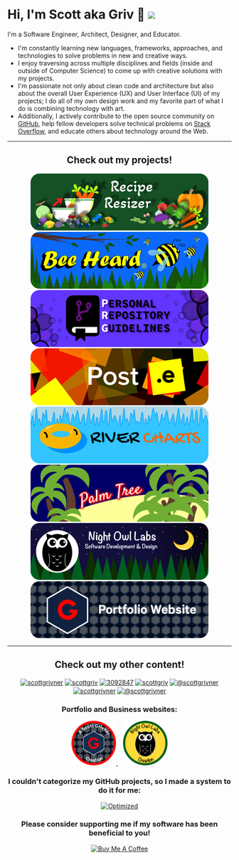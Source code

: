 <!-- Begin README -->

# Hi, I'm Scott aka Griv 👋 ![](https://komarev.com/ghpvc/?username=scottgriv&color=155124&style=flat-square&label=Profile+Views)

I'm a Software Engineer, Architect, Designer, and Educator.

- I'm constantly learning new languages, frameworks, approaches, and technologies to solve problems in new and creative ways.
- I enjoy traversing across multiple disciplines and fields (inside and outside of Computer Science) to come up with creative solutions with my projects.
- I'm passionate not only about clean code and architecture but also about the overall User Experience (UX) and User Interface (UI) of my projects; I do all of my own design work and my favorite part of what I do is combining technology with art.
- Additionally, I actively contribute to the open source community on [GitHub](https://github.com/scottgriv), help fellow developers solve technical problems on [Stack Overflow](https://stackoverflow.com/users/3092847), and educate others about technology around the Web.
<hr>
<h2 align="center"><b>Check out my projects!</b></h2>
<div align="center">
    <a href="https://reciperesizer.com" target="_blank"><img src="./docs/images/banners/recipe-resizer-banner_small-rounded.png" alt="Recipe Resizer Banner" width="400" height="128"/></a>
    <a href="https://beeheard.com" target="_blank"><img src="./docs/images/banners/bee-heard-banner_small-rounded.png" alt="Bee Heard Banner" width="400" height="128"/></a>
    <a href="https://github.com/scottgriv/PRG-Personal-Repository-Guidelines" target="_blank"><img src="./docs/images/banners/prg-banner_small-rounded.png" alt="PRG Banner" width="400" height="128"/></a>
    <a href="https://github.com/scottgriv/Post.e" target="_blank"><img src="./docs/images/banners/post-e-banner_small-rounded.png" alt="Post.e Banner" width="400" height="128"/></a>
    <a href="https://github.com/scottgriv/River-Charts" target="_blank"><img src="./docs/images/banners/river-charts-banner_small-rounded.png" alt="River Charts Banner" width="400" height="128"/></a>
    <a href="https://github.com/scottgriv/Palm-Tree" target="_blank"><img src="./docs/images/banners/palm-tree-banner_small-rounded.png"alt="Palm Tree Banner" width="400" height="128"/></a>
    <a href="https://github.com/scottgriv/Business-Website" target="_blank"><img src="./docs/images/banners/nol-banner_small-rounded.png" alt="Business Website Banner" width="400" height="128"/></a>
    <a href="https://github.com/scottgriv/Portfolio-Website" target="_blank"><img src="./docs/images/banners/scottgriv-banner_small-rounded.png" alt="Portfolio Website Banner" width="400" height="128"/></a>
</div>
<hr>
<h2 align="center"><b>Check out my other content!</b></h2>
<p align="center">
    <a href="https://linkedin.com/in/scottgrivner/" target="_blank"><img align="center" src="https://raw.githubusercontent.com/rahuldkjain/github-profile-readme-generator/master/src/images/icons/Social/linked-in-alt.svg" alt="scottgrivner" height="30" width="40" /></a>
    <a href="https://github.com/scottgriv" target="blank"><img align="center" src="https://raw.githubusercontent.com/rahuldkjain/github-profile-readme-generator/master/src/images/icons/Social/github.svg" alt="scottgriv" height="30" width="40" /></a>
    <a href="https://stackoverflow.com/users/3092847" target="_blank"><img align="center" src="https://raw.githubusercontent.com/rahuldkjain/github-profile-readme-generator/master/src/images/icons/Social/stack-overflow.svg" alt="3092847" height="30" width="40" /></a>
    <a href="https://codepen.io/scottgriv" target="blank"><img align="center" src="https://raw.githubusercontent.com/rahuldkjain/github-profile-readme-generator/master/src/images/icons/Social/codepen.svg" alt="scottgriv" height="30" width="40" /></a>
    <a href="https://medium.com/@scottgrivner" target="blank"><img align="center" src="https://raw.githubusercontent.com/rahuldkjain/github-profile-readme-generator/master/src/images/icons/Social/medium.svg" alt="@scottgrivner" height="30" width="40" /></a>
    <a href="https://twitter.com/scottgrivner" target="blank"><img align="center" src="https://raw.githubusercontent.com/rahuldkjain/github-profile-readme-generator/master/src/images/icons/Social/twitter.svg" alt="scottgrivner" height="30" width="40" /></a>
    <a href="https://www.youtube.com/@scottgrivner" target="blank"><img align="center" src="https://raw.githubusercontent.com/rahuldkjain/github-profile-readme-generator/master/src/images/icons/Social/youtube.svg" alt="@scottgrivner" height="30" width="40" /></a>
</p>
<h3 align="center"><b>Portfolio and Business websites:</b></h3>
<div align="center">
    <a href="https://scottgrivner.dev" target="_blank">
        <img src="./docs/images/professional_footer.png" width="100" height="100"/>
    </a>
    &nbsp;&nbsp; <!-- Non-breaking spaces for spacing -->
    <a href="https://nightowllabs.io" target="_blank">
        <img src="./docs/images/business_footer.png" width="100" height="100"/>
    </a>
</div>
<h3 align="center"><b>I couldn't categorize my GitHub projects, so I made a system to do it for me:</b></h3>
<p align="center">
    <a href="https://prgportfolio.com" target="_blank"><img src="https://github.com/scottgriv/PRG-Personal-Repository-Guidelines/raw/main/docs/images/prg_optimized.png" alt="Optimized" width="138" height="51" /></a>
</p>
<h3 align="center"><b>Please consider supporting me if my software has been beneficial to you!</b></h3>
<p align="center">
    <a href="https://www.buymeacoffee.com/scottgriv" target="_blank"><img src="https://cdn.buymeacoffee.com/buttons/v2/default-yellow.png" alt="Buy Me A Coffee" style="height: 60px !important;width: 217px !important;" ></a>
</p>

<!-- End README -->
